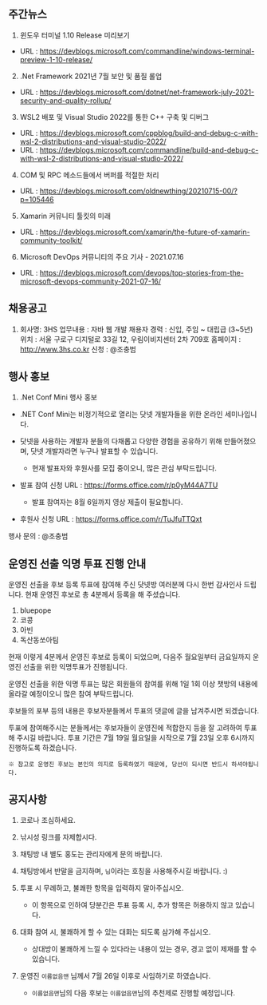 ## 주간뉴스
1) 윈도우 터미널 1.10 Release 미리보기
- URL : https://devblogs.microsoft.com/commandline/windows-terminal-preview-1-10-release/

2) .Net Framework 2021년 7월 보안 및 품질 롤업
- URL : https://devblogs.microsoft.com/dotnet/net-framework-july-2021-security-and-quality-rollup/

3) WSL2 배포 및 Visual Studio 2022를 통한 C++ 구축 및 디버그
- URL : https://devblogs.microsoft.com/cppblog/build-and-debug-c-with-wsl-2-distributions-and-visual-studio-2022/
- URL : https://devblogs.microsoft.com/commandline/build-and-debug-c-with-wsl-2-distributions-and-visual-studio-2022/

4) COM 및 RPC 메소드들에서 버퍼를 적절한 처리
- URL : https://devblogs.microsoft.com/oldnewthing/20210715-00/?p=105446

5) Xamarin 커뮤니티 툴킷의 미래
- URL : https://devblogs.microsoft.com/xamarin/the-future-of-xamarin-community-toolkit/

6) Microsoft DevOps 커뮤니티의 주요 기사 - 2021.07.16
- URL : https://devblogs.microsoft.com/devops/top-stories-from-the-microsoft-devops-community-2021-07-16/


## 채용공고
1) 회사명: 3HS
업무내용 : 자바 웹 개발
채용자 경력 : 신입, 주임 ~ 대립급 (3~5년)
위치 : 서울 구로구 디지털로 33길 12, 우림이비지센터 2차 709호
홈페이지 : http://www.3hs.co.kr
신청 : @조충범

## 행사 홍보
1) .Net Conf Mini 행사 홍보
- .NET Conf Mini는 비정기적으로 열리는 닷넷 개발자들을 위한 온라인 세미나입니다.
- 닷넷을 사용하는 개발자 분들의 다채롭고 다양한 경험을 공유하기 위해 만들어졌으며, 닷넷 개발자라면 누구나 발표할 수 있습니다.
    - 현재 발표자와 후원사를 모집 중이오니, 많은 관심 부탁드립니다.

- 발표 참여 신청 URL : https://forms.office.com/r/p0yM44A7TU
    - 발표 참여자는 8월 6일까지 영상 제출이 필요합니다.

- 후원사 신청 URL : https://forms.office.com/r/TuJfuTTQxt

행사 문의 : @조충범

## 운영진 선출 익명 투표 진행 안내
운영진 선출을 후보 등록 투표에 참여해 주신 닷넷방 여러분께 다시 한번 감사인사 드립니다.
현재 운영진 후보로 총 4분께서 등록을 해 주셨습니다.

1. bluepope
2. 코콩
3. 아빈
4. 독산동쏘아팀

현재 이렇게 4분께서 운영진 후보로 등록이 되었으며,
다음주 월요일부터 금요일까지 운영진 선출을 위한 익명투표가 진행됩니다.

운영진 선출을 위한 익명 투표는 많은 회원들의 참여를 위해 1일 1회 이상
챗방의 내용에 올라갈 예정이오니 많은 참여 부탁드립니다.

후보들의 포부 등의 내용은 후보자분들께서 투표의 댓글에 글을 남겨주시면 되겠습니다.

투표에 참여해주시는 분들께서는 후보자들이 운영진에 적합한지 등을 잘 고려하여 투표해 주시길 바랍니다.
투표 기간은 7월 19일 월요일을 시작으로 7월 23일 오후 6시까지 진행하도록 하겠습니다.

    ※ 참고로 운영진 후보는 본인의 의지로 등록하였기 때문에, 당선이 되시면 반드시 하셔야됩니다. 

## 공지사항
1) 코로나 조심하세요.

2) 낚시성 링크를 자제합시다.

3) 채팅방 내 별도 홍도는 관리자에게 문의 바랍니다.

4) 채팅방에서 반말을 금지하며, `님`이라는 호칭을 사용해주시길 바랍니다. :)

5) 투표 시 무례하고, 불쾌한 항목을 입력하지 말아주십시오.
    - 이 항목으로 인하여 당분간은  투표 등록 시, 추가 항목은 허용하지 않고 있습니다.

6) 대화 참여 시, 불쾌하게 할 수 있는 대화는 되도록 삼가해 주십시오.
    - 상대방이 불쾌하게 느낄 수 있다라는 내용이 있는 경우, 경고 없이 제재를 할 수 있습니다.

7) 운영진 `이름없음맨` 님께서 7월 26일 이후로 사임하기로 하였습니다.
    - `이름없음맨`님의 다음 후보는 `이름없음맨`님의 추천제로 진행할 예정입니다.

